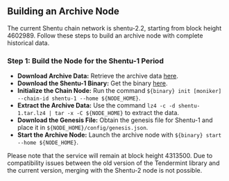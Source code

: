 ## Building an Archive Node

The current Shentu chain network is shentu-2.2, starting from block height 4602989. Follow these steps to build an archive node with complete historical data.

### Step 1: Build the Node for the Shentu-1 Period

- **Download Archive Data:** Retrieve the archive data [here](https://shentu-archive.oss-eu-west-1.aliyuncs.com/shentu-1.tar.lz4).
- **Download the Shentu-1 Binary:** Get the binary [here](https://github.com/shentufoundation/shentu/releases/tag/v1.3.2.1005).
- **Initialize the Chain Node:** Run the command `${binary} init [moniker] --chain-id shentu-1 --home ${NODE_HOME}`.
- **Extract the Archive Data:** Use the command `lz4 -c -d shentu-1.tar.lz4 | tar -x -C ${NODE_HOME}` to extract the data.
- **Download the Genesis File:** Obtain the genesis file for Shentu-1 and place it in `${NODE_HOME}/config/genesis.json`.
- **Start the Archive Node:** Launch the archive node with `${binary} start --home ${NODE_HOME}`.

Please note that the service will remain at block height 4313500. Due to compatibility issues between the old version of the Tendermint library and the current version, merging with the Shentu-2 node is not possible.
